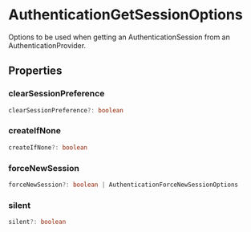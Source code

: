 # AuthenticationGetSessionOptions

Options to be used when getting an AuthenticationSession from an AuthenticationProvider.

## Properties

### clearSessionPreference

```typescript
clearSessionPreference?: boolean
```

### createIfNone

```typescript
createIfNone?: boolean
```

### forceNewSession

```typescript
forceNewSession?: boolean | AuthenticationForceNewSessionOptions
```

### silent

```typescript
silent?: boolean
```

[AuthenticationForceNewSessionOptions]: AuthenticationForceNewSessionOptions.md
